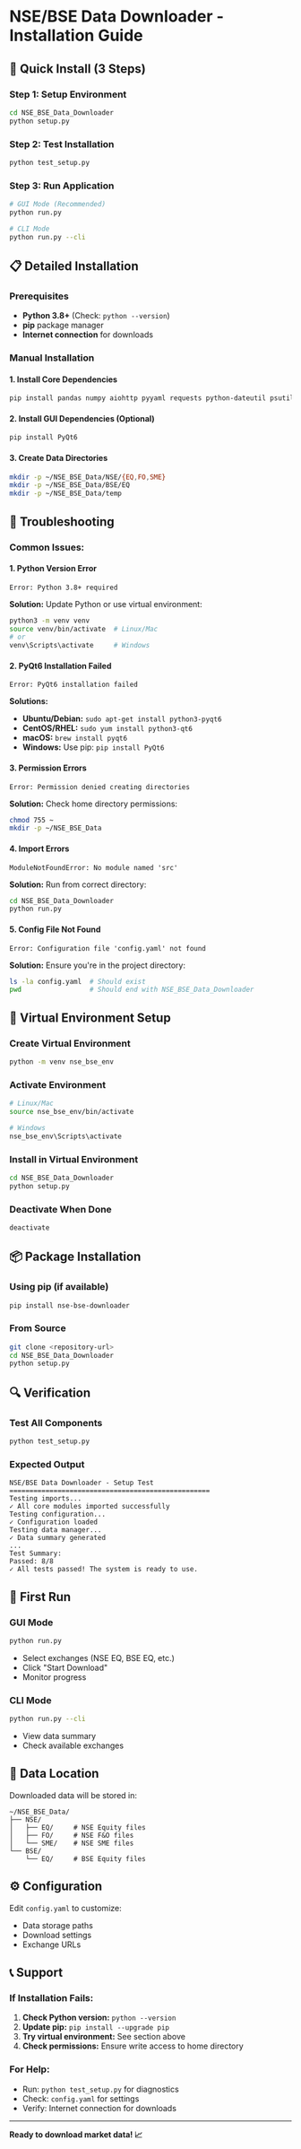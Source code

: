 # NSE/BSE Data Downloader - Installation Guide

## 🚀 Quick Install (3 Steps)

### Step 1: Setup Environment
```bash
cd NSE_BSE_Data_Downloader
python setup.py
```

### Step 2: Test Installation
```bash
python test_setup.py
```

### Step 3: Run Application
```bash
# GUI Mode (Recommended)
python run.py

# CLI Mode
python run.py --cli
```

## 📋 Detailed Installation

### Prerequisites
- **Python 3.8+** (Check: `python --version`)
- **pip** package manager
- **Internet connection** for downloads

### Manual Installation

#### 1. Install Core Dependencies
```bash
pip install pandas numpy aiohttp pyyaml requests python-dateutil psutil
```

#### 2. Install GUI Dependencies (Optional)
```bash
pip install PyQt6
```

#### 3. Create Data Directories
```bash
mkdir -p ~/NSE_BSE_Data/NSE/{EQ,FO,SME}
mkdir -p ~/NSE_BSE_Data/BSE/EQ
mkdir -p ~/NSE_BSE_Data/temp
```

## 🔧 Troubleshooting

### Common Issues:

#### 1. **Python Version Error**
```
Error: Python 3.8+ required
```
**Solution:** Update Python or use virtual environment:
```bash
python3 -m venv venv
source venv/bin/activate  # Linux/Mac
# or
venv\Scripts\activate     # Windows
```

#### 2. **PyQt6 Installation Failed**
```
Error: PyQt6 installation failed
```
**Solutions:**
- **Ubuntu/Debian:** `sudo apt-get install python3-pyqt6`
- **CentOS/RHEL:** `sudo yum install python3-qt6`
- **macOS:** `brew install pyqt6`
- **Windows:** Use pip: `pip install PyQt6`

#### 3. **Permission Errors**
```
Error: Permission denied creating directories
```
**Solution:** Check home directory permissions:
```bash
chmod 755 ~
mkdir -p ~/NSE_BSE_Data
```

#### 4. **Import Errors**
```
ModuleNotFoundError: No module named 'src'
```
**Solution:** Run from correct directory:
```bash
cd NSE_BSE_Data_Downloader
python run.py
```

#### 5. **Config File Not Found**
```
Error: Configuration file 'config.yaml' not found
```
**Solution:** Ensure you're in the project directory:
```bash
ls -la config.yaml  # Should exist
pwd                 # Should end with NSE_BSE_Data_Downloader
```

## 🐍 Virtual Environment Setup

### Create Virtual Environment
```bash
python -m venv nse_bse_env
```

### Activate Environment
```bash
# Linux/Mac
source nse_bse_env/bin/activate

# Windows
nse_bse_env\Scripts\activate
```

### Install in Virtual Environment
```bash
cd NSE_BSE_Data_Downloader
python setup.py
```

### Deactivate When Done
```bash
deactivate
```

## 📦 Package Installation

### Using pip (if available)
```bash
pip install nse-bse-downloader
```

### From Source
```bash
git clone <repository-url>
cd NSE_BSE_Data_Downloader
python setup.py
```

## 🔍 Verification

### Test All Components
```bash
python test_setup.py
```

### Expected Output
```
NSE/BSE Data Downloader - Setup Test
==================================================
Testing imports...
✓ All core modules imported successfully
Testing configuration...
✓ Configuration loaded
Testing data manager...
✓ Data summary generated
...
Test Summary:
Passed: 8/8
✓ All tests passed! The system is ready to use.
```

## 🚀 First Run

### GUI Mode
```bash
python run.py
```
- Select exchanges (NSE EQ, BSE EQ, etc.)
- Click "Start Download"
- Monitor progress

### CLI Mode
```bash
python run.py --cli
```
- View data summary
- Check available exchanges

## 📁 Data Location

Downloaded data will be stored in:
```
~/NSE_BSE_Data/
├── NSE/
│   ├── EQ/     # NSE Equity files
│   ├── FO/     # NSE F&O files
│   └── SME/    # NSE SME files
└── BSE/
    └── EQ/     # BSE Equity files
```

## ⚙️ Configuration

Edit `config.yaml` to customize:
- Data storage paths
- Download settings
- Exchange URLs

## 📞 Support

### If Installation Fails:
1. **Check Python version:** `python --version`
2. **Update pip:** `pip install --upgrade pip`
3. **Try virtual environment:** See section above
4. **Check permissions:** Ensure write access to home directory

### For Help:
- Run: `python test_setup.py` for diagnostics
- Check: `config.yaml` for settings
- Verify: Internet connection for downloads

---

**Ready to download market data! 📈**
